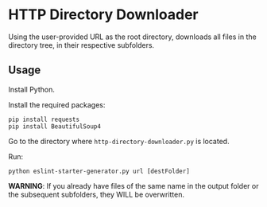 # HTTP Directory Downloader

Using the user-provided URL as the root directory, downloads all files in the directory tree, in their respective subfolders.


## Usage

Install Python.

Install the required packages:

````
pip install requests
pip install BeautifulSoup4
````

Go to the directory where `http-directory-downloader.py` is located.

Run:

````
python eslint-starter-generator.py url [destFolder]
````

**WARNING**: If you already have files of the same name in the output folder or the subsequent subfolders, they WILL be overwritten.